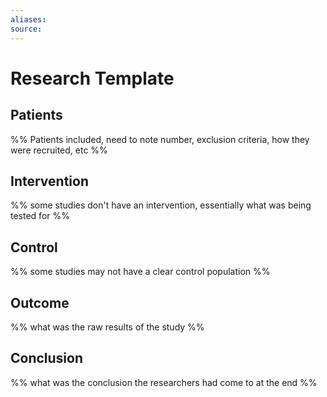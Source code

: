 ```yaml
---
aliases:
source:
---
```


# Research Template 


## Patients

%% Patients included, need to note number, exclusion criteria, how they were recruited, etc %% 

## Intervention 

%% some studies don't have an intervention, essentially what was being tested for %%

## Control  

%% some studies may not have a clear control population %%

## Outcome  

%% what was the raw results of the study %%

## Conclusion  

%% what was the conclusion the researchers had come to at the end %%
